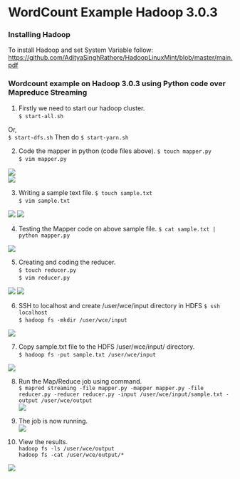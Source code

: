 # WordCount Example Hadoop 3.0.3
### Installing Hadoop
To install Hadoop and set System Variable follow: https://github.com/AdityaSinghRathore/HadoopLinuxMint/blob/master/main.pdf


### Wordcount example on Hadoop 3.0.3 using Python code over Mapreduce Streaming
1. Firstly we need to start our hadoop cluster.  
```$ start-all.sh```

Or,  
```$ start-dfs.sh```  Then do  ```$ start-yarn.sh```  

2. Code the mapper in python (code files above).
```$ touch mapper.py```  
```$ vim mapper.py```  

![](https://github.com/AdityaSinghRathore/WordCountHadoop/blob/master/img/1mapper.png)  
![](https://github.com/AdityaSinghRathore/WordCountHadoop/blob/master/img/2mappercode.png)  

3. Writing a sample text file.
```$ touch sample.txt```  
```$ vim sample.txt```  

![](https://github.com/AdityaSinghRathore/WordCountHadoop/blob/master/img/3samplecre.png)
![](https://github.com/AdityaSinghRathore/WordCountHadoop/blob/master/img/4samplewrite.png)

4. Testing the Mapper code on above sample file.
```$ cat sample.txt | python mapper.py```

![](https://github.com/AdityaSinghRathore/WordCountHadoop/blob/master/img/5mapperrunloc.png)

5. Creating and coding the reducer.  
```$ touch reducer.py```  
```$ vim reducer.py```  

![](https://github.com/AdityaSinghRathore/WordCountHadoop/blob/master/img/6reducercre.png)
![](https://github.com/AdityaSinghRathore/WordCountHadoop/blob/master/img/7reducrimple.png)

6. SSH to localhost and  create /user/wce/input directory in HDFS
```$ ssh localhost```  
```$ hadoop fs -mkdir /user/wce/input```

![](https://github.com/AdityaSinghRathore/WordCountHadoop/blob/master/img/8creatingdirs.png)

7. Copy sample.txt file to the HDFS /user/wce/input/ directory.  
```$ hadoop fs -put sample.txt /user/wce/input```  
  
![](https://github.com/AdityaSinghRathore/WordCountHadoop/blob/master/img/9aftecopy.png)

8. Run the Map/Reduce job using command.  
 ```$ mapred streaming -file mapper.py -mapper mapper.py -file reducer.py -reducer reducer.py -input /user/wce/input/sample.txt -output /user/wce/output```  
![](https://github.com/AdityaSinghRathore/WordCountHadoop/blob/master/img/10maprrun.png)
 
9. The job is now running.  
![](https://github.com/AdityaSinghRathore/WordCountHadoop/blob/master/img/11mprrun.png)

10. View the results.  
```hadoop fs -ls /user/wce/output```  
```hadoop fs -cat /user/wce/output/*```  

![](https://github.com/AdityaSinghRathore/WordCountHadoop/blob/master/img/13finalresult.png)
 



